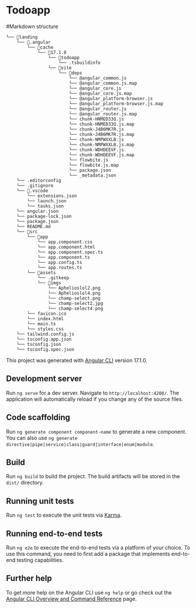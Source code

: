 # Todoapp

#Markdown structure 

```
└── 📁landing
    └── 📁.angular
        └── 📁cache
            └── 📁17.1.0
                └── 📁todoapp
                    └── .tsbuildinfo
                └── 📁vite
                    └── 📁deps
                        └── @angular_common.js
                        └── @angular_common.js.map
                        └── @angular_core.js
                        └── @angular_core.js.map
                        └── @angular_platform-browser.js
                        └── @angular_platform-browser.js.map
                        └── @angular_router.js
                        └── @angular_router.js.map
                        └── chunk-HNMED33Q.js
                        └── chunk-HNMED33Q.js.map
                        └── chunk-J4B6MK7R.js
                        └── chunk-J4B6MK7R.js.map
                        └── chunk-NMPWXXLB.js
                        └── chunk-NMPWXXLB.js.map
                        └── chunk-WDHDEEVF.js
                        └── chunk-WDHDEEVF.js.map
                        └── flowbite.js
                        └── flowbite.js.map
                        └── package.json
                        └── _metadata.json
    └── .editorconfig
    └── .gitignore
    └── 📁.vscode
        └── extensions.json
        └── launch.json
        └── tasks.json
    └── angular.json
    └── package-lock.json
    └── package.json
    └── README.md
    └── 📁src
        └── 📁app
            └── app.component.css
            └── app.component.html
            └── app.component.spec.ts
            └── app.component.ts
            └── app.config.ts
            └── app.routes.ts
        └── 📁assets
            └── .gitkeep
            └── 📁imgs
                └── Aphelioslol2.png
                └── Aphelioslol4.png
                └── champ-select.png
                └── champ-select2.jpg
                └── champ-select4.png
        └── favicon.ico
        └── index.html
        └── main.ts
        └── styles.css
    └── tailwind.config.js
    └── tsconfig.app.json
    └── tsconfig.json
    └── tsconfig.spec.json
```

This project was generated with [Angular CLI](https://github.com/angular/angular-cli) version 17.1.0.

## Development server

Run `ng serve` for a dev server. Navigate to `http://localhost:4200/`. The application will automatically reload if you change any of the source files.

## Code scaffolding

Run `ng generate component component-name` to generate a new component. You can also use `ng generate directive|pipe|service|class|guard|interface|enum|module`.

## Build

Run `ng build` to build the project. The build artifacts will be stored in the `dist/` directory.

## Running unit tests

Run `ng test` to execute the unit tests via [Karma](https://karma-runner.github.io).

## Running end-to-end tests

Run `ng e2e` to execute the end-to-end tests via a platform of your choice. To use this command, you need to first add a package that implements end-to-end testing capabilities.

## Further help

To get more help on the Angular CLI use `ng help` or go check out the [Angular CLI Overview and Command Reference](https://angular.io/cli) page.
